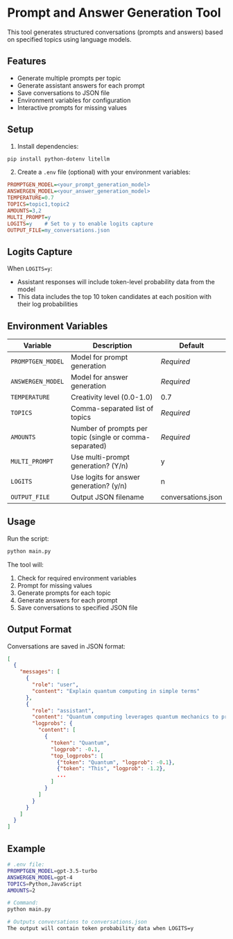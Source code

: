 # Prompt and Answer Generation Tool

This tool generates structured conversations (prompts and answers) based on specified topics using language models.

## Features
- Generate multiple prompts per topic
- Generate assistant answers for each prompt
- Save conversations to JSON file
- Environment variables for configuration
- Interactive prompts for missing values

## Setup
1. Install dependencies:
```bash
pip install python-dotenv litellm
```
2. Create a `.env` file (optional) with your environment variables:
```ini
PROMPTGEN_MODEL=<your_prompt_generation_model>
ANSWERGEN_MODEL=<your_answer_generation_model>
TEMPERATURE=0.7
TOPICS=topic1,topic2
AMOUNTS=3,2
MULTI_PROMPT=y
LOGITS=y    # Set to y to enable logits capture
OUTPUT_FILE=my_conversations.json
```

## Logits Capture
When `LOGITS=y`:
- Assistant responses will include token-level probability data from the model
- This data includes the top 10 token candidates at each position with their log probabilities

## Environment Variables
| Variable | Description | Default |
|----------|-------------|---------|
| `PROMPTGEN_MODEL` | Model for prompt generation | *Required* |
| `ANSWERGEN_MODEL` | Model for answer generation | *Required* |
| `TEMPERATURE` | Creativity level (0.0-1.0) | 0.7 |
| `TOPICS` | Comma-separated list of topics | *Required* |
| `AMOUNTS` | Number of prompts per topic (single or comma-separated) | *Required* |
| `MULTI_PROMPT` | Use multi-prompt generation? (Y/n) | y |
| `LOGITS` | Use logits for answer generation? (y/n) | n |
| `OUTPUT_FILE` | Output JSON filename | conversations.json |

## Usage
Run the script:
```bash
python main.py
```

The tool will:
1. Check for required environment variables
2. Prompt for missing values
3. Generate prompts for each topic
4. Generate answers for each prompt
5. Save conversations to specified JSON file

## Output Format
Conversations are saved in JSON format:
```json
[
  {
    "messages": [
      {
        "role": "user",
        "content": "Explain quantum computing in simple terms"
      },
      {
        "role": "assistant",
        "content": "Quantum computing leverages quantum mechanics to process information...",
        "logprobs": {
          "content": [
            {
              "token": "Quantum",
              "logprob": -0.1,
              "top_logprobs": [
                {"token": "Quantum", "logprob": -0.1},
                {"token": "This", "logprob": -1.2},
                ...
              ]
            }
          ]
        }
      }
    ]
  }
]
```

## Example
```bash
# .env file:
PROMPTGEN_MODEL=gpt-3.5-turbo
ANSWERGEN_MODEL=gpt-4
TOPICS=Python,JavaScript
AMOUNTS=2

# Command:
python main.py

# Outputs conversations to conversations.json
The output will contain token probability data when LOGITS=y
```
